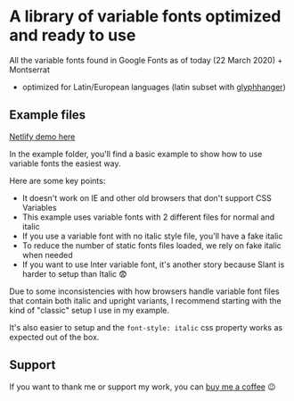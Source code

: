 # A library of variable fonts optimized and ready to use

All the variable fonts found in Google Fonts as of today (22 March 2020) + Montserrat

- optimized for Latin/European languages (latin subset with [glyphhanger](https://github.com/filamentgroup/glyphhanger))

## Example files

[Netlify demo here](https://variable-fonts.netlify.com/)

In the example folder, you'll find a basic example to show how to use variable fonts the easiest way.

Here are some key points:

- It doesn't work on IE and other old browsers that don't support CSS Variables
- This example uses variable fonts with 2 different files for normal and italic
- If you use a variable font with no italic style file, you'll have a fake italic
- To reduce the number of static fonts files loaded, we rely on fake italic when needed
- If you want to use Inter variable font, it's another story because Slant is harder to setup than Italic 😨

Due to some inconsistencies with how browsers handle variable font files that contain both italic and upright variants, I recommend starting with the kind of "classic" setup I use in my example.

It's also easier to setup and the `font-style: italic` css property works as expected out of the box.

## Support

If you want to thank me or support my work, you can [buy me a coffee](https://www.buymeacoffee.com/willdante) 😉
